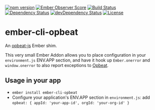 [![npm version](https://badge.fury.io/js/ember-cli-opbeat.svg)](https://badge.fury.io/js/ember-cli-opbeat)
[![Ember Observer Score](https://emberobserver.com/badges/ember-cli-opbeat.svg)](https://emberobserver.com/addons/ember-cli-opbeat)
[![Build Status](https://travis-ci.org/ecraft/ember-cli-opbeat.svg?branch=master)](https://travis-ci.org/ecraft/ember-cli-opbeat)
[![Dependency Status](https://david-dm.org/ecraft/ember-cli-opbeat.svg)](https://david-dm.org/ecraft/ember-cli-opbeat)
[![devDependency Status](https://david-dm.org/ecraft/ember-cli-opbeat/dev-status.svg)](https://david-dm.org/ecraft/ember-cli-opbeat?type=dev)
[![License](https://img.shields.io/npm/l/ember-cli-opbeat.svg)](LICENSE.md)

# ember-cli-opbeat

An [opbeat-js](https://opbeat.com/docs/articles/get-started-with-javascript/) Ember shim.

This very small Ember Addon allows you to place configuration in your `environment.js` ENV.APP section, and have it hook up `Ember.onerror` and `window.onerror` to also report exceptions to [Opbeat](https://opbeat.com).

## Usage in your app

- `ember install ember-cli-opbeat`
- Configure your application's ENV.APP section in  `environment.js`: add `opbeat: { appId: 'your-app-id', orgId: 'your-org-id' }`
